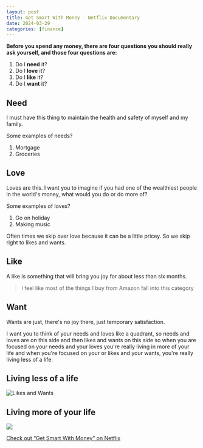 ```yaml
---
layout: post
title: Get Smart With Money - Netflix Documentary
date: 2024-03-29
categories: [finance]
---
```


**Before you spend any money, there are four questions you should really ask yourself, and those four questions are:**

1. Do I **need** it?
2. Do I **love** it?
3. Do I **like** it?
4. Do I **want** it?

## Need

I must have this thing to maintain the health and safety of myself and my family.

Some examples of needs?
1. Mortgage
2. Groceries

## Love

Loves are this. I want you to imagine if you had one of the wealthiest people in the world's money, what would you do or do more of?

Some examples of loves?
1. Go on holiday
2. Making music

Often times we skip over love because it can be a little pricey. So we skip right to likes and wants. 

## Like

A like is something that will bring you joy for about less than six months.

> I feel like most of the things I buy from Amazon fall into this category

## Want

Wants are just, there's no joy there, just temporary satisfaction.

I want you to think of your needs and loves like a quadrant, so needs and loves are on this side and then likes and wants on this side so when you are focused on your needs and your loves you're really living in more of your life and when you're focused on your or likes and your wants, you're really living less of a life.

## Living less of a life

![Likes and Wants](/images/likes-wants.png)

## Living more of your life

![](/images/needs-loves.png)

[Check out “Get Smart With Money” on Netflix](https://www.netflix.com/us/title/81312877?s=i&trkid=260453186&vlang=en&clip=81616644)
